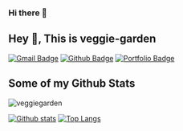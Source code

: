 ### Hi there 👋

## Hey 👋, This is veggie-garden
[![Gmail Badge](https://img.shields.io/badge/-chelseaseo7@gmail.com-c14438?style=flat&logo=Gmail&logoColor=white&link=mailto:chelseaseo7@gmail.com)](mailto:chelseaseo7@gmail.com) [![Github Badge](https://img.shields.io/badge/-veggiegarden-grey?style=flat&logo=github&logoColor=white&link=https://github.com/veggiegarden/)](https://www.github.com/veggiegarden/) [![Portfolio Badge](https://img.shields.io/badge/portfolio-web-blue?style=flat&link=https://github.com/veggie-garden/)](https://github.com/veggie-garden/) 
## Some of my Github Stats
<p align=left> <img src=https://komarev.com/ghpvc/?username=veggiegarden alt=veggiegarden /> </p>

[![Github stats](https://github-readme-stats.vercel.app/api?username=veggiegarden&show_icons=true&include_all_commits=true)](https://github.com/veggiegarden/github-readme-stats)
[![Top Langs](https://github-readme-stats.vercel.app/api/top-langs/?username=veggiegarden&layout=compact)](https://github.com/veggiegarden/github-readme-stats)


<!--
**veggie-garden/veggie-garden** is a ✨ _special_ ✨ repository because its `README.md` (this file) appears on your GitHub profile.

Here are some ideas to get you started:

- 🔭 I’m currently working on ...
- 🌱 I’m currently learning ...
- 👯 I’m looking to collaborate on ...
- 🤔 I’m looking for help with ...
- 💬 Ask me about ...
- 📫 How to reach me: ...
- 😄 Pronouns: ...
- ⚡ Fun fact: ...
-->
